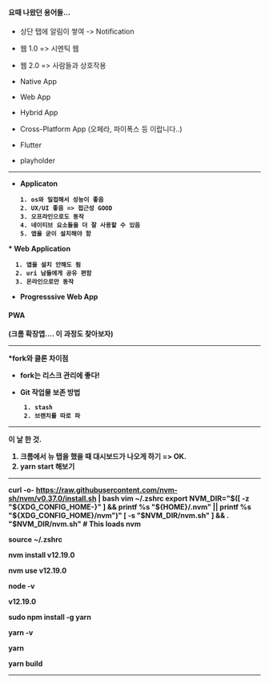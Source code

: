 #### 요때 나왔던 용어들...<br>

* 상단 탭에 알림이 쌓여 -> Notification 
* 웹 1.0 => 시멘틱 웹
* 웹 2.0 => 사람들과 상호작용


* Native App
* Web App
* Hybrid App
* Cross-Platform App (오페라, 파이폭스 등 이랍니다..)
* Flutter
* playholder

---
<b><b>
     
* Applicaton

      1. os와 밀접해서 성능이 좋음
      2. UX/UI 좋음 => 접근성 GOOD
      3. 오프라인으로도 동작
      4. 네이티브 요소들을 더 잘 사용할 수 있음
      5. 앱을 굳이 설치해야 함
<b>   
* Web Application

      1. 앱을 설치 안해도 됨
      2. uri 남들에게 공유 편함
      3. 온라인으로만 동작
     
     
* Progresssive Web App 
<b>
     
#### PWA <b>
(크롬 확장앱.... 이 과정도 찾아보자)<b><b>

---
<b><b>
*fork와 클론 차이점
  - fork는 리스크 관리에 좋다!
 
* Git 작업물 보존 방법

       1. stash
       2. 브랜치를 따로 파

---
<b><b>
이 날 한 것.<b>
1. 크롬에서 뉴 탭을 했을 때 대시보드가 나오게 하기 => OK. <b>
2. yarn start 해보기<b><b>

---
<b><b>
     
curl -o- https://raw.githubusercontent.com/nvm-sh/nvm/v0.37.0/install.sh | bash
vim ~/.zshrc
export NVM_DIR="$([ -z "${XDG_CONFIG_HOME-}" ] && printf %s "${HOME}/.nvm" || printf %s "${XDG_CONFIG_HOME}/nvm")"
[ -s "$NVM_DIR/nvm.sh" ] && . "$NVM_DIR/nvm.sh" # This loads nvm <b>
     
source ~/.zshrc <b>
     
nvm install v12.19.0 <b>
     
nvm use v12.19.0 <b>
     
node -v <b>
     
v12.19.0 <b>
     
sudo npm install -g yarn <b>
     
yarn -v <b>
     
yarn <b>
     
yarn build <b>
     
---


   
